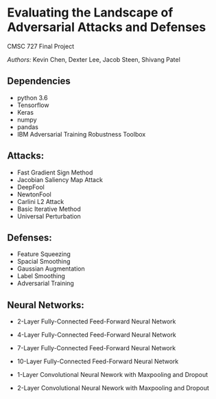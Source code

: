# Evaluating the Landscape of Adversarial Attacks and Defenses
CMSC 727 Final Project

*Authors:* Kevin Chen, Dexter Lee, Jacob Steen, Shivang Patel

## Dependencies
- python 3.6
- Tensorflow
- Keras
- numpy
- pandas
- IBM Adversarial Training Robustness Toolbox

## Attacks:
- Fast Gradient Sign Method
- Jacobian Saliency Map Attack
- DeepFool
- NewtonFool
- Carlini L2 Attack
- Basic Iterative Method
- Universal Perturbation

## Defenses:
- Feature Squeezing
- Spacial Smoothing
- Gaussian Augmentation
- Label Smoothing
- Adversarial Training

## Neural Networks:
- 2-Layer Fully-Connected Feed-Forward Neural Network
- 4-Layer Fully-Connected Feed-Forward Neural Network
- 7-Layer Fully-Connected Feed-Forward Neural Network
- 10-Layer Fully-Connected Feed-Forward Neural Network

- 1-Layer Convolutional Neural Nework with Maxpooling and Dropout
- 2-Layer Convolutional Neural Nework with Maxpooling and Dropout
